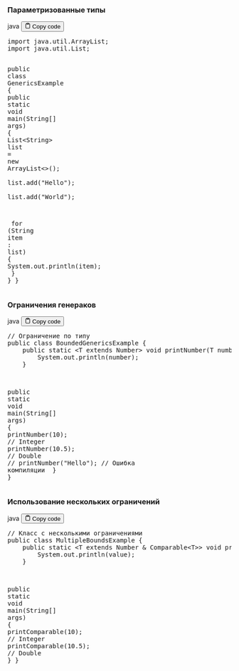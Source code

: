 <h3>Параметризованные типы</h3>
<div class="code-element">
<div class="lang-line">
  <text>java</text>
  <button class="copy-button"
          id="codef81e4ab00d11fe10f8e0ec1f450180d4b"
          onclick="copyCode(codef81e4ab00d11fe10f8e0ec1f450180d4, codef81e4ab00d11fe10f8e0ec1f450180d4b)">
    <svg stroke="currentColor"
         fill="none"
         stroke-width="2"
         viewBox="0 0 24 24"
         stroke-linecap="round"
         stroke-linejoin="round"
         class="h-4 w-4"
         height="1em"
         width="1em"
         xmlns="http://www.w3.org/2000/svg">
      <path d="M16 4h2a2 2 0 0 1 2 2v14a2 2 0 0 1-2 2H6a2 2 0 0 1-2-2V6a2 2 0 0 1 2-2h2"></path>
      <rect x="8" y="2" width="8" height="4" rx="1" ry="1"></rect>
    </svg>
    <text>Copy code</text>
  </button>

</div>
<div class="code" id="codef81e4ab00d11fe10f8e0ec1f450180d4"><div class="highlight"><pre><span></span><span class="kn">import</span><span class="w"> </span><span class="nn">java.util.ArrayList</span><span class="p">;</span>
<span class="kn">import</span><span class="w"> </span><span class="nn">java.util.List</span><span class="p">;</span>

<span class="kd">public</span><span class="w"> </span><span class="kd">class</span> <span class="nc">GenericsExample</span><span class="w"> </span><span class="p">{</span>
<span class="w">    </span><span class="kd">public</span><span class="w"> </span><span class="kd">static</span><span class="w"> </span><span class="kt">void</span><span class="w"> </span><span class="nf">main</span><span class="p">(</span><span class="n">String</span><span class="o">[]</span><span class="w"> </span><span class="n">args</span><span class="p">)</span><span class="w"> </span><span class="p">{</span>
<span class="w">        </span><span class="n">List</span><span class="o">&lt;</span><span class="n">String</span><span class="o">&gt;</span><span class="w"> </span><span class="n">list</span><span class="w"> </span><span class="o">=</span><span class="w"> </span><span class="k">new</span><span class="w"> </span><span class="n">ArrayList</span><span class="o">&lt;&gt;</span><span class="p">();</span>
<span class="w">        </span><span class="n">list</span><span class="p">.</span><span class="na">add</span><span class="p">(</span><span class="s">&quot;Hello&quot;</span><span class="p">);</span>
<span class="w">        </span><span class="n">list</span><span class="p">.</span><span class="na">add</span><span class="p">(</span><span class="s">&quot;World&quot;</span><span class="p">);</span>

<span class="w">        </span><span class="k">for</span><span class="w"> </span><span class="p">(</span><span class="n">String</span><span class="w"> </span><span class="n">item</span><span class="w"> </span><span class="p">:</span><span class="w"> </span><span class="n">list</span><span class="p">)</span><span class="w"> </span><span class="p">{</span>
<span class="w">            </span><span class="n">System</span><span class="p">.</span><span class="na">out</span><span class="p">.</span><span class="na">println</span><span class="p">(</span><span class="n">item</span><span class="p">);</span>
<span class="w">        </span><span class="p">}</span>
<span class="w">    </span><span class="p">}</span>
<span class="p">}</span>
</pre></div></div>
</div>

<h3>Ограничения генераков</h3>
<div class="code-element">
<div class="lang-line">
  <text>java</text>
  <button class="copy-button"
          id="code8e3cc4687902e7ec1e874254a1b0e7cdb"
          onclick="copyCode(code8e3cc4687902e7ec1e874254a1b0e7cd, code8e3cc4687902e7ec1e874254a1b0e7cdb)">
    <svg stroke="currentColor"
         fill="none"
         stroke-width="2"
         viewBox="0 0 24 24"
         stroke-linecap="round"
         stroke-linejoin="round"
         class="h-4 w-4"
         height="1em"
         width="1em"
         xmlns="http://www.w3.org/2000/svg">
      <path d="M16 4h2a2 2 0 0 1 2 2v14a2 2 0 0 1-2 2H6a2 2 0 0 1-2-2V6a2 2 0 0 1 2-2h2"></path>
      <rect x="8" y="2" width="8" height="4" rx="1" ry="1"></rect>
    </svg>
    <text>Copy code</text>
  </button>

</div>
<div class="code" id="code8e3cc4687902e7ec1e874254a1b0e7cd"><div class="highlight"><pre><span></span><span class="c1">// Ограничение по типу</span>
<span class="kd">public</span><span class="w"> </span><span class="kd">class</span> <span class="nc">BoundedGenericsExample</span><span class="w"> </span><span class="p">{</span>
<span class="w">    </span><span class="kd">public</span><span class="w"> </span><span class="kd">static</span><span class="w"> </span><span class="o">&lt;</span><span class="n">T</span><span class="w"> </span><span class="kd">extends</span><span class="w"> </span><span class="n">Number</span><span class="o">&gt;</span><span class="w"> </span><span class="kt">void</span><span class="w"> </span><span class="nf">printNumber</span><span class="p">(</span><span class="n">T</span><span class="w"> </span><span class="n">number</span><span class="p">)</span><span class="w"> </span><span class="p">{</span>
<span class="w">        </span><span class="n">System</span><span class="p">.</span><span class="na">out</span><span class="p">.</span><span class="na">println</span><span class="p">(</span><span class="n">number</span><span class="p">);</span>
<span class="w">    </span><span class="p">}</span>

<span class="w">    </span><span class="kd">public</span><span class="w"> </span><span class="kd">static</span><span class="w"> </span><span class="kt">void</span><span class="w"> </span><span class="nf">main</span><span class="p">(</span><span class="n">String</span><span class="o">[]</span><span class="w"> </span><span class="n">args</span><span class="p">)</span><span class="w"> </span><span class="p">{</span>
<span class="w">        </span><span class="n">printNumber</span><span class="p">(</span><span class="mi">10</span><span class="p">);</span><span class="w">         </span><span class="c1">// Integer</span>
<span class="w">        </span><span class="n">printNumber</span><span class="p">(</span><span class="mf">10.5</span><span class="p">);</span><span class="w">       </span><span class="c1">// Double</span>
<span class="w">        </span><span class="c1">// printNumber(&quot;Hello&quot;); // Ошибка компиляции</span>
<span class="w">    </span><span class="p">}</span>
<span class="p">}</span>
</pre></div></div>
</div>

<h3>Использование нескольких ограничений</h3>
<div class="code-element">
<div class="lang-line">
  <text>java</text>
  <button class="copy-button"
          id="codeab5741cd19c727ee308a7aae8d0cd726b"
          onclick="copyCode(codeab5741cd19c727ee308a7aae8d0cd726, codeab5741cd19c727ee308a7aae8d0cd726b)">
    <svg stroke="currentColor"
         fill="none"
         stroke-width="2"
         viewBox="0 0 24 24"
         stroke-linecap="round"
         stroke-linejoin="round"
         class="h-4 w-4"
         height="1em"
         width="1em"
         xmlns="http://www.w3.org/2000/svg">
      <path d="M16 4h2a2 2 0 0 1 2 2v14a2 2 0 0 1-2 2H6a2 2 0 0 1-2-2V6a2 2 0 0 1 2-2h2"></path>
      <rect x="8" y="2" width="8" height="4" rx="1" ry="1"></rect>
    </svg>
    <text>Copy code</text>
  </button>

</div>
<div class="code" id="codeab5741cd19c727ee308a7aae8d0cd726"><div class="highlight"><pre><span></span><span class="c1">// Класс с несколькими ограничениями</span>
<span class="kd">public</span><span class="w"> </span><span class="kd">class</span> <span class="nc">MultipleBoundsExample</span><span class="w"> </span><span class="p">{</span>
<span class="w">    </span><span class="kd">public</span><span class="w"> </span><span class="kd">static</span><span class="w"> </span><span class="o">&lt;</span><span class="n">T</span><span class="w"> </span><span class="kd">extends</span><span class="w"> </span><span class="n">Number</span><span class="w"> </span><span class="o">&amp;</span><span class="w"> </span><span class="n">Comparable</span><span class="o">&lt;</span><span class="n">T</span><span class="o">&gt;&gt;</span><span class="w"> </span><span class="kt">void</span><span class="w"> </span><span class="nf">printComparable</span><span class="p">(</span><span class="n">T</span><span class="w"> </span><span class="n">value</span><span class="p">)</span><span class="w"> </span><span class="p">{</span>
<span class="w">        </span><span class="n">System</span><span class="p">.</span><span class="na">out</span><span class="p">.</span><span class="na">println</span><span class="p">(</span><span class="n">value</span><span class="p">);</span>
<span class="w">    </span><span class="p">}</span>

<span class="w">    </span><span class="kd">public</span><span class="w"> </span><span class="kd">static</span><span class="w"> </span><span class="kt">void</span><span class="w"> </span><span class="nf">main</span><span class="p">(</span><span class="n">String</span><span class="o">[]</span><span class="w"> </span><span class="n">args</span><span class="p">)</span><span class="w"> </span><span class="p">{</span>
<span class="w">        </span><span class="n">printComparable</span><span class="p">(</span><span class="mi">10</span><span class="p">);</span><span class="w">  </span><span class="c1">// Integer</span>
<span class="w">        </span><span class="n">printComparable</span><span class="p">(</span><span class="mf">10.5</span><span class="p">);</span><span class="w"> </span><span class="c1">// Double</span>
<span class="w">    </span><span class="p">}</span>
<span class="p">}</span>
</pre></div></div>
</div>